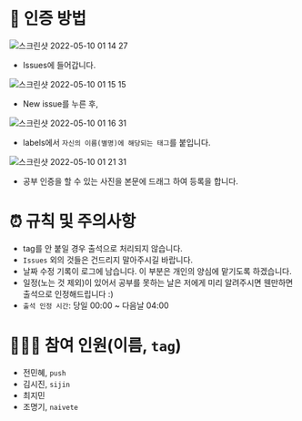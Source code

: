 # 🔔 인증 방법
![스크린샷 2022-05-10 01 14 27](https://user-images.githubusercontent.com/63302432/167452669-9f3e6678-ad28-4292-b674-5fddd6fefd0f.png)
- Issues에 들어갑니다.

![스크린샷 2022-05-10 01 15 15](https://user-images.githubusercontent.com/63302432/167452802-7bc7e598-38c0-415b-a69b-f08b51a81ebe.png)
- New issue를 누른 후, 

![스크린샷 2022-05-10 01 16 31](https://user-images.githubusercontent.com/63302432/167453048-b0cc5aa6-c40a-4c96-90d3-ee8a3826c443.png)
- labels에서 `자신의 이름(별명)에 해당되는 태그`를 붙입니다.

![스크린샷 2022-05-10 01 21 31](https://user-images.githubusercontent.com/63302432/167453988-115ad0f0-6bdd-4ee7-81d1-1035e15de1dc.png)
- 공부 인증을 할 수 있는 사진을 본문에 드래그 하여 등록을 합니다.


# ⏰ 규칙 및 주의사항
- tag를 안 붙일 경우 출석으로 처리되지 않습니다.
- `Issues` 외의 것들은 건드리지 말아주시길 바랍니다.
- 날짜 수정 기록이 로그에 남습니다. 이 부분은 개인의 양심에 맡기도록 하겠습니다.
- 일정(노는 것 제외)이 있어서 공부를 못하는 날은 저에게 미리 알려주시면 웬만하면 출석으로 인정해드립니다 :)
- `출석 인정 시간`: 당일 00:00 ~ 다음날 04:00

# 👥👤👥 참여 인원(이름, `tag`)
- 전민혜, `push`
- 김시진, `sijin`
- 최지민
- 조명기, `naivete`
